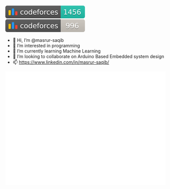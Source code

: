 
![](https://raw.githubusercontent.com/masrur-saqib/codeforces/main/output/max_rating.svg)
![](https://raw.githubusercontent.com/masrur-saqib/codeforces/main/output/rating.svg)

- 👋 Hi, I’m @masrur-saqib
- 👀 I’m interested in programming
- 🌱 I’m currently learning Machine Learning
- 💞️ I’m looking to collaborate on Arduino Based Embedded system design
- 📫 https://www.linkedin.com/in/masrur-saqib/

<!---
masrur-saqib/masrur-saqib is a ✨ special ✨ repository because its `README.md` (this file) appears on your GitHub profile.
You can click the Preview link to take a look at your changes.
--->

![](https://raw.githubusercontent.com/masrur-saqib/codeforces/main/output/light_card.svg#gh-dark-mode-only)

